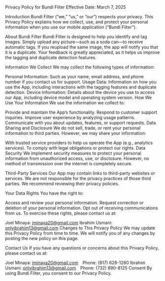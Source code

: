 Privacy Policy for Bundi Filter
Effective Date: March 7, 2025

Introduction
Bundi Filter (“we,” “us,” or “our”) respects your privacy. This Privacy Policy explains how we collect, use, and protect your personal information when you use our mobile application (“Bundi Filter”).

About Bundi Filter
Bundi Filter is designed to help you identify and tag images. Simply upload any picture—such as a soda can—to receive automatic tags. If you reupload the same image, the app will notify you that it is a duplicate. Your feedback is greatly appreciated, as it helps us improve the tagging and duplicate detection features.

Information We Collect
We may collect the following types of information:

Personal Information: Such as your name, email address, and phone number if you contact us for support.
Usage Data: Information on how you use the App, including interactions with the tagging features and duplicate detection.
Device Information: Details about the device you use to access our App, including device model and operating system version.
How We Use Your Information
We use the information we collect to:

Provide and maintain the App’s functionality.
Respond to customer support inquiries.
Improve user experience by analyzing usage patterns.
Communicate with you about updates, features, or support requests.
Data Sharing and Disclosure
We do not sell, trade, or rent your personal information to third parties. However, we may share your information:

With trusted service providers to help us operate the App (e.g., analytics services).
To comply with legal obligations or protect our rights.
Data Security
We implement security measures to protect your personal information from unauthorized access, use, or disclosure. However, no method of transmission over the internet is completely secure.

Third-Party Services
Our App may contain links to third-party websites or services. We are not responsible for the privacy practices of those third parties. We recommend reviewing their privacy policies.

Your Data Rights
You have the right to:

Access and review your personal information.
Request correction or deletion of your personal information.
Opt out of receiving communications from us.
To exercise these rights, please contact us at:

Joel Minaya: jminaya20@gmail.com
Ibrahim Usmani: onlyibrahim13@gmail.com
Changes to This Privacy Policy
We may update this Privacy Policy from time to time. We will notify you of any changes by posting the new policy on this page.

Contact Us
If you have any questions or concerns about this Privacy Policy, please contact us at:

Joel Minaya: jminaya20@gmail.com Phone: (917) 628-1280
Ibrahim Usmani: onlyibrahim13@gmail.com Phone: (732) 890-8125
Consent
By using Bundi Filter, you consent to our Privacy Policy.
